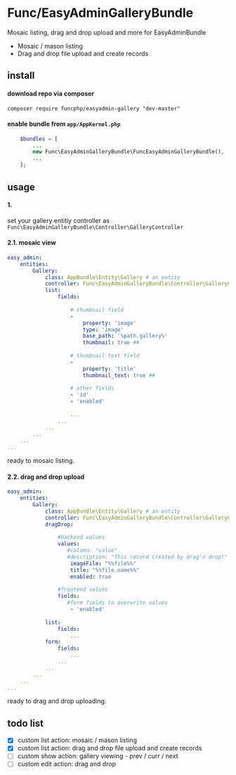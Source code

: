 # Func/EasyAdminGalleryBundle

Mosaic listing, drag and drop upload and more for EasyAdminBundle

* Mosaic / mason listing
* Drag and drop file upload and create records


## install

#### download repo via composer

    composer require funcphp/easyadmin-gallery "dev-master"

#### enable bundle from `app/AppKernel.php`

```php
    $bundles = [
        ...
        new Func\EasyAdminGalleryBundle\FuncEasyAdminGalleryBundle(),
        ...
    ];
```

## usage

#### 1.

set your gallery entitiy controller as `Func\EasyAdminGalleryBundle\Controller\GalleryController`

#### 2.1. mosaic view

```yml
easy_admin:
    entities:
        Gallery:
            class: AppBundle\Entity\Gallery # an entity
            controller: Func\EasyAdminGalleryBundle\Controller\GalleryController
            list:
                fields:
                    
                    # thumbnail field
                    -
                        property: 'image'
                        type: 'image'
                        base_path: '%path.gallery%'
                        thumbnail: true ##
                    
                    # thumbnail text field
                    -
                        property: 'title'
                        thumbnail_text: true ##
                    
                    # other fields
                    - 'id'
                    - 'enabled'
                    
                    ...
                ...
            ...
        ...
    ...
...
```
ready to mosaic listing.

#### 2.2. drag and drop upload

```yml
easy_admin:
    entities:
        Gallery:
            class: AppBundle\Entity\Gallery # an entity
            controller: Func\EasyAdminGalleryBundle\Controller\GalleryController
            dragDrop:
            
                #backend values
                values:
                   #column: "value"
                   #description: "This record created by drag'n drop!"
                    imageFile: "%%file%%"
                    title: "%%file.name%%"
                    enabled: true
                    
                #frontend values
                fields:
                   #form fields to overwrite values
                    - 'enabled'
                    
            list:
                fields:
                    ...
            form:
                fields:
                    ...
                ...
            ...
        ...
    ...
...
```
ready to drag and drop uploading.

## todo list

- [x] custom list action: mosaic / mason listing
- [x] custom list action: drag and drop file upload and create records
- [ ] custom show action: gallery viewing - prev / curr / next
- [ ] custom edit action: drag and drop
